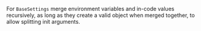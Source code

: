 For `BaseSettings` merge environment variables and in-code values recursively, as long as they create a valid object
when merged together, to allow splitting init arguments.